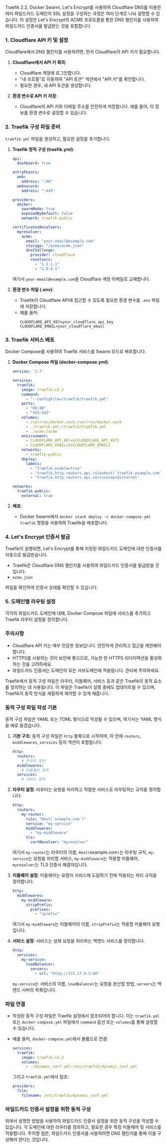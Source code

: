 Traefik 2.2, Docker Swarm, Let's Encrypt를 사용하여 Cloudflare DNS를 이용한 여러 와일드카드 도메인의 SSL 설정을 구성하는 과정은 여러 단계로 나눠 설명할 수 있습니다. 이 설정은 Let's Encrypt의 ACME 프로토콜을 통한 DNS 챌린지를 사용하여 와일드카드 인증서를 발급받는 것을 포함합니다.

### 1. Cloudflare API 키 및 설정

Cloudflare에서 DNS 챌린지를 사용하려면, 먼저 Cloudflare의 API 키가 필요합니다.

1. **Cloudflare에서 API 키 획득**:
   - Cloudflare 계정에 로그인합니다.
   - "내 프로필"로 이동하여 "API 토큰" 섹션에서 "API 키"를 확인합니다.
   - 필요한 경우, 새 API 토큰을 생성합니다.

2. **환경 변수로 API 키 저장**:
   - Cloudflare의 API 키와 이메일 주소를 안전하게 저장합니다. 예를 들어, 이 정보를 환경 변수로 설정할 수 있습니다.

### 2. Traefik 구성 파일 준비

`traefik.yml` 파일을 생성하고, 필요한 설정을 추가합니다.

1. **Traefik 정적 구성 (traefik.yml)**:
   ```yaml
   api:
     dashboard: true

   entryPoints:
     web:
       address: ":80"
     websecure:
       address: ":443"

   providers:
     docker:
       swarmMode: true
       exposedByDefault: false
       network: traefik-public

   certificatesResolvers:
     myresolver:
       acme:
         email: "your-email@example.com"
         storage: "/acme/acme.json"
         dnsChallenge:
           provider: cloudflare
           resolvers:
             - "1.1.1.1"
             - "1.0.0.1"
   ```

   여기서 `your-email@example.com`을 Cloudflare 계정 이메일로 교체합니다.

2. **환경 변수 파일 (.env)**:
   - Traefik이 Cloudflare API에 접근할 수 있도록 필요한 환경 변수를 `.env` 파일에 저장합니다.
   - 예를 들어:
     ```
     CLOUDFLARE_API_KEY=your_cloudflare_api_key
     CLOUDFLARE_EMAIL=your_cloudflare_email
     ```

### 3. Traefik 서비스 배포

Docker Compose를 사용하여 Traefik 서비스를 Swarm 모드로 배포합니다.

1. **Docker Compose 파일 (docker-compose.yml)**:
   ```yaml
   version: '3.7'

   services:
     traefik:
       image: traefik:v2.2
       command:
         - "--configFile=/traefik/traefik.yml"
       ports:
         - "80:80"
         - "443:443"
       volumes:
         - /var/run/docker.sock:/var/run/docker.sock
         - ./traefik.yml:/traefik/traefik.yml
         - ./acme:/acme
       environment:
         - CLOUDFLARE_API_KEY=${CLOUDFLARE_API_KEY}
         - CLOUDFLARE_EMAIL=${CLOUDFLARE_EMAIL}
       networks:
         - traefik-public
       deploy:
         labels:
           - "traefik.enable=true"
           - "traefik.http.routers.api.rule=Host(`traefik.example.com`)"
           - "traefik.http.routers.api.service=api@internal"

   networks:
     traefik-public:
       external: true
   ```

2. **배포**:
   - Docker Swarm에서 `docker stack deploy -c docker-compose.yml traefik` 명령을 사용하여 Traefik을 배포합니다.

### 4. Let's Encrypt 인증서 발급

Traefik이 실행되면, Let's Encrypt를 통해 지정된 와일드카드 도메인에 대한 인증서를 자동으로 발급받습니다. 

- Traefik은 Cloudflare DNS 챌린지를 사용하여 와일드카드 인증서를 발급받을 것입니다.
- `acme.json`

 파일을 확인하여 인증서 상태를 확인할 수 있습니다.

### 5. 도메인별 라우팅 설정

각각의 와일드카드 도메인에 대해, Docker Compose 파일에 서비스를 추가하고 Traefik 라우터 설정을 정의합니다.

### 주의사항

- Cloudflare API 키는 매우 민감한 정보입니다. 안전하게 관리하고 접근을 제한해야 합니다.
- HTTPS를 사용하는 것이 보안에 좋으므로, 가능한 한 HTTPS 리다이렉션을 활성화하는 것을 고려하세요.
- 와일드카드 인증서는 도메인의 모든 서브도메인에 적용됩니다. 관리에 주의하세요.

Traefik에서 동적 구성 파일은 라우터, 미들웨어, 서비스 등과 같은 Traefik의 동적 요소를 정의하는 데 사용됩니다. 이 파일은 Traefik이 실행 중에도 업데이트될 수 있으며, Traefik의 동작 방식을 세밀하게 제어할 수 있게 해줍니다.

### 동적 구성 파일 작성 기본

동적 구성 파일은 YAML 또는 TOML 형식으로 작성될 수 있으며, 여기서는 YAML 형식을 예로 들겠습니다.

1. **기본 구조**:
   동적 구성 파일은 `http` 블록으로 시작하며, 이 안에 `routers`, `middlewares`, `services` 등의 섹션이 포함됩니다.

   ```yaml
   http:
     routers:
       # 라우터 정의
     middlewares:
       # 미들웨어 정의
     services:
       # 서비스 정의
   ```

2. **라우터 설정**:
   라우터는 요청을 처리하고 적절한 서비스로 라우팅하는 규칙을 정의합니다.

   ```yaml
   http:
     routers:
       my-router:
         rule: "Host(`example.com`)"
         service: "my-service"
         middlewares:
           - "my-middleware"
         tls:
           certResolver: "myresolver"
   ```

   여기서 `my-router`는 라우터의 이름, `Host(`example.com`)`는 라우팅 규칙, `my-service`는 요청을 처리할 서비스, `my-middleware`는 적용할 미들웨어, `myresolver`는 TLS 인증서 해결자입니다.

3. **미들웨어 설정**:
   미들웨어는 요청이 서비스에 도달하기 전에 적용되는 처리 규칙을 정의합니다.

   ```yaml
   http:
     middlewares:
       my-middleware:
         stripPrefix:
           prefixes:
             - "/prefix"
   ```

   여기서 `my-middleware`는 미들웨어의 이름, `stripPrefix`는 적용할 미들웨어 유형입니다.

4. **서비스 설정**:
   서비스는 실제 요청을 처리하는 백엔드 서비스를 정의합니다.

   ```yaml
   http:
     services:
       my-service:
         loadBalancer:
           servers:
             - url: "http://172.17.0.2:80"
   ```

   `my-service`는 서비스의 이름, `loadBalancer`는 요청을 분산할 방법, `servers`는 백엔드 서버의 목록입니다.

### 파일 연결

- 작성된 동적 구성 파일은 Traefik 설정에서 참조되어야 합니다. 이는 `traefik.yml` 또는 `docker-compose.yml` 파일에서 `command` 옵션 또는 `volumes`를 통해 설정할 수 있습니다.

- 예를 들어, `docker-compose.yml`에서 볼륨으로 연결:

  ```yaml
  services:
    traefik:
      image: traefik:v2.2
      volumes:
        - ./dynamic_conf.yml:/etc/traefik/dynamic_conf.yml
  ```

  그리고 `traefik.yml`에서 참조:

  ```yaml
  providers:
    file:
      filename: /etc/traefik/dynamic_conf.yml
  ```

### 와일드카드 인증서 설정을 위한 동적 구성

위에서 설명한 방법을 사용하여 와일드카드 인증서 설정을 위한 동적 구성을 작성할 수 있습니다. 각 도메인에 대한 라우터를 정의하고, 필요한 경우 특정 미들웨어 및 서비스를 적용합니다. 주의할 점은, 와일드카드 인증서를 사용하려면 DNS 챌린지를 통해 이를 구성해야 한다는 것입니다.